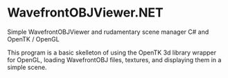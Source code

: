 WavefrontOBJViewer.NET
======================

Simple WavefrontOBJViewer and rudamentary scene manager C# and OpenTK / OpenGL

This program is a basic skelleton of using the OpenTK 3d library wrapper for OpenGL, 
loading WavefrontOBJ files, textures, and displaying them in a simple scene. 
